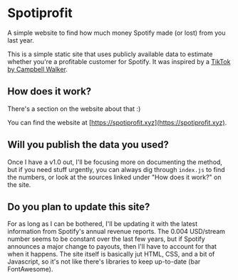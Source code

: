 # Spotiprofit
A simple website to find how much money Spotify made (or lost) from you last year.

This is a simple static site that uses publicly available data to estimate whether you're a profitable customer for Spotify. 
It was inspired by a [TikTok by Campbell Walker](https://vt.tiktok.com/ZS8RWtHF2/).

## How does it work?
There's a section on the website about that :)

You can find the website at [https://spotiprofit.xyz](https://spotiprofit.xyz).

## Will you publish the data you used?
Once I have a v1.0 out, I'll be focusing more on documenting the method, but if you need stuff urgently, you can always dig through `index.js` to find the numbers, or look at the sources linked under "How does it work?" on the site.

## Do you plan to update this site?
For as long as I can be bothered, I'll be updating it with the latest information from Spotify's annual revenue reports. The 0.004 USD/stream number seems to be constant over the last few years, but if Spotify announces a major change to payouts, then I'll have to account for that when it happens.
The site itself is basically jut HTML, CSS, and a bit of Javascript, so it's not like there's libraries to keep up-to-date (bar FontAwesome).
